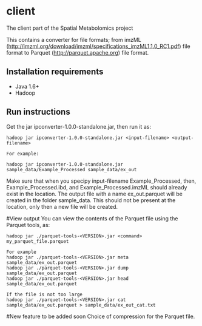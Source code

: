 # client
The client part of the Spatial Metabolomics project

This contains a converter for file formats; from imzML (http://imzml.org/download/imzml/specifications_imzML1.1.0_RC1.pdf)
file format to Parquet (http://parquet.apache.org) file format.

## Installation requirements
- Java 1.6+
- Hadoop

## Run instructions 

Get the jar ipconverter-1.0.0-standalone.jar, then run it as:

``` 
hadoop jar ipconverter-1.0.0-standalone.jar <input-filename> <output-filename>

For example:

hadoop jar ipconverter-1.0.0-standalone.jar sample_data/Example_Processed sample_data/ex_out
```

Make sure that when you specipy input-filename Example_Processed, then, Example_Processed.ibd, and Example_Processed.imzML 
should already exist in the location. The output file with a name ex_out.parquet will be created in the folder sample_data. 
This should not be present at the location, only then a new file will be created.

#View output
You can view the contents of the Parquet file using the Parquet tools, as:

```
hadoop jar ./parquet-tools-<VERSION>.jar <command> my_parquet_file.parquet

For example
hadoop jar ./parquet-tools-<VERSION>.jar meta sample_data/ex_out.parquet
hadoop jar ./parquet-tools-<VERSION>.jar dump sample_data/ex_out.parquet
hadoop jar ./parquet-tools-<VERSION>.jar head sample_data/ex_out.parquet

If the file is not too large
hadoop jar ./parquet-tools-<VERSION>.jar cat sample_data/ex_out.parquet > sample_data/ex_out_cat.txt

```

#New feature to be added soon
Choice of compression for the Parquet file.





